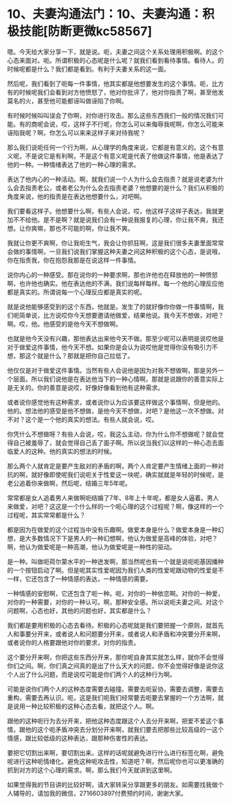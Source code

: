 # 10、夫妻沟通法门：10、夫妻沟通：积极技能[防断更微kc58567]

嗯。今天给大家分享一下，就是说。呃，夫妻之间这个关系处理用积极啊。的这个心态来面对。呃。所谓积极的心态呢是什么呢？就我们看到看待事情。看待人。的时候呢都是什么？我们都是看到。有利于夫妻关系的这一面。

然后呢，我们看到了呃每一件事情，他其实都是他想要发生的这个事情。呃，比方有的时候呢我们会看到对方他愤怒了，他对你批评了，他对你指责了啊，甚至他发莫名的火，甚至他可能都诬叫做诬陷了你啊。

有时候时候叫叫误会了你啊，对你进行攻击。那么这些东西我们一般的情况我们可能。有的商呢会说，哎，这样子不行呢，你怎么可以来侮辱我呢啊，你怎么可能来诬陷我呢？啊，你怎么可以来来这样子来对待我呢？

那么我们说呃任何一个行为啊，从心理学的角度来说，它都是有意义的。这个有意义呢，不是说它是有利啊，不是这个有意义呢是代表了他做这件事情，他是表达了他的一种。一种情绪表达了他的一种心理的需求。

表达了他内心的一种活动。啊，就我们说一个人为什么会去指责？就是说老婆为什么会去指责老公，或者老公为什么会去指责老婆？他想要的是什么？我们从积极的角度来说，他的指责是在表达他想要什么，对吧啊。

我们要看这样子。他想要什么啊，有些人会说，哎，他这样子这样子表达，我就更加不不给他。是不是啊？就是说我们会有一种说我报复的心理，你让我不爽，我还想。让你爽嘛，那也不可能的啊，你让我不爽。

我就让你更不爽啊，你让我呃生气，我会让你抓狂啊，这是我们很多夫妻里面常常会做的事情啊，一旦我们说我们掌握这种夫妻之间这种积极的这个心态，是说哦，你在指责我，你在抱怨我那是在说这样一件事情。

说你内心的一种感受。那在说你的一种要求啊，那也许他也在释放他的一种愤怒啊，也许他也确实。他在表达他的不满，我们说每样每样。每一个他的心理反应他都是真实的。所谓说每一个心理反应都是真实的呢。

就是说他能够感受到的这个东西，他就是。发生了的就好像你你做一件事情啊，我们呃简单说，比方说哎你今天想要邀请他做爱，结果他说。我今天不想做，对吧？啊。哎，他。他感受的是他今天不想做啊。

也就是他今天没有兴趣，那他表达出来他今天不做。那至少呢可以表明是说哎他是对于做爱这件事情，他今天不想。如果你是会认为说哎他是觉得你没有吸引力不想，那这个就是什么？那就是把你自己拉低了。

他仅仅是对于做爱这件事情。当然有些人会说他是因为对我不想做啊，那是另外一个层面。所以我们说他是在表达他当下的一种心情啊，那就是说跟你的善意实际上是无关的。你的善意是说哎，好像好像看到他有这种需求。

或者说你感觉他有这种需求，或者说你认为应该要这样做这个事情啊，但是他的。他的。想法他的感受是他不想做，是他今天不想做，对吧？是他这一次不想做。对不对？这个是一个他的真实的想法。有些人就会说，哎。

你凭什么不想做呀？有些人会说，哎，我这么主动，你为什么你不想做呢？就会觉得自己被羞辱了，就会觉得自己丢了面子啊。所以说当我们以这样的一种心态去面临爱人的这种。他的真实的想法的时候。

那么两个人就肯定是要产生敌对的矛盾的啊，两个人肯定要产生情绪上面的一种对抗的啊，就好像即使呢我们说呃关于性爱这一块呢，确实就就是年轻的时候呢，是老公追着你来做啊，然后呢，结婚三年5年呢。

常常都是女人追着男人来做啊呃结婚了7年、8年上十年呢，都是女人逼着。男人来做爱，对吧？这这是一个什么样的一个呃心理的这个过程呢？啊，像这样的一个过程呢，其实常常都是什么？

都是因为在做爱的这个过程当中没有乐趣啊。做爱本身是什么？做爱本身是一种幻想，是大多数情况下下是男人的一种幻想啊，他认为做爱是高峰的体验，对吧？啊，他认为做爱呢是一种高潮，他认为做爱呢是一种性的驱动。

是一种。叫做呃荷尔蒙水平的一种迸发啊，那当然呢也有一个就是说呃呃基因播种的一个按钮启动了啊。但是呢其实性爱呢因为我们人类的性爱呢跟动物的性爱是不一样，它还包含了一种情感的表达，一种情感的需要。

一种情感的安慰啊，它还包含了呃一种。呃，对你的一种依恋啊。对你的一种爱，对你的一种需要，对你的一种认可。啊，那种安全感。所以说呃夫妻之间。对这个问题啊，心态也好，其他的问题也好，其实都是什么？

我们都是要用积极的心态去看待。积极的心态呢就是我们要把握一个原则，就首先人和事要分开来，或者说人和问题要分开来，或者说人和矛盾和冲突要分开来啊，或者说你的人格要跟他对你的要求，对你的指责。

这个要分开来啊，你把这些东西分开来，那你呢自身其实就怎么样，就你不会觉得你们之间。啊，你们真之间真的是出了什么天大的问题，你不会觉得好像是说你这个人出了什么问题，而是说哎可能是你们两个人的这种行为啊。

可能是说你们两个人的这种态度需要去碰撞。需要去呃妥协，需要去调整，需要去重构，需要去再认识。呃，这是我们呃我们经常要去呃要去掌握的一个方法啊，就是说用一种比较积极的这种心态去看，就把这个人。啊。

跟他的这种呃行为去分开来，把他这种态度跟这个人去分开来啊，把爱不爱这个事情，跟他的这个呃矛盾冲突去分划分开来啊，就我们要去把那些比较高级的一这个情感，跟比较低级的这种表达，跟那种伤害性的表达。

要把它切割出来啊，要切割出来。这样的话呢就避免进行什么进行标签化啊，避免呢进行这种呃情绪化。避免这种呃攻击性，知道吧？啊，然后呢你也可以更准确的抓到对方的这个心理的需求。啊，那么我们今天就讲到这里啊。

如果觉得我的节目讲的比较好啊，请大家转采分享跟更多的朋友。如需要找我做个人辅导的，请加我的微信，2716603897付费预约时间，谢谢大家。

